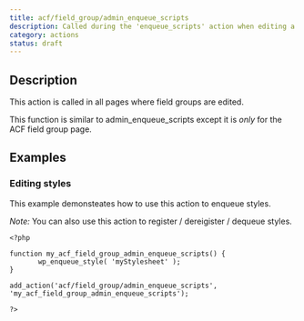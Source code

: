 ```yaml
---
title: acf/field_group/admin_enqueue_scripts
description: Called during the 'enqueue_scripts' action when editing a field group.
category: actions
status: draft
---
```


## Description
This action is called in all pages where field groups are edited.

This function is similar to admin_enqueue_scripts except it is _only_ for the ACF field group page.

## Examples

### Editing styles
This example demonsteates how to use this action to enqueue styles.

_Note:_ You can also use this action to register / dereigister / dequeue styles.

```
<?php

function my_acf_field_group_admin_enqueue_scripts() {
       wp_enqueue_style( 'myStylesheet' );
}

add_action('acf/field_group/admin_enqueue_scripts', 'my_acf_field_group_admin_enqueue_scripts');

?>
```
